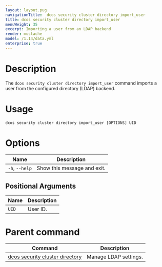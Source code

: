 ```yaml
---
layout: layout.pug
navigationTitle:  dcos security cluster directory import_user
title: dcos security cluster directory import_user
menuWeight: 35
excerpt: Importing a user from an LDAP backend
render: mustache
model: /1.14/data.yml
enterprise: true
---
```

# Description

The `dcos security cluster directory import_user` command imports a user from the configured directory (LDAP) backend.


# Usage

```
dcos security cluster directory import_user [OPTIONS] UID
```


# Options

| Name | Description |
|----------|---------|
| `-h`, `--help` |  Show this message and exit.|

## Positional Arguments

| Name | Description |
|--------|-------------------|
| `UID` | User ID. |

# Parent command

| Command | Description |
|---------|-------------|
| [dcos security cluster directory](/mesosphere/dcos/1.14/cli/command-reference/dcos-security/dcos-security-cluster/dcos-security-cluster-directory/) | Manage LDAP settings. |
